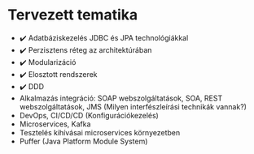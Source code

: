 # Tervezett tematika

* :heavy_check_mark: Adatbáziskezelés JDBC és JPA technológiákkal
* :heavy_check_mark: Perzisztens réteg az architektúrában
* :heavy_check_mark: Modularizáció
* :heavy_check_mark: Elosztott rendszerek
* :heavy_check_mark: DDD
* Alkalmazás integráció: SOAP webszolgáltatások, SOA, REST webszolgáltatások, JMS (Milyen interfészleírási technikák vannak?)
* DevOps, CI/CD/CD (Konfigurációkezelés)
* Microservices, Kafka
* Tesztelés kihívásai microservices környezetben
* Puffer (Java Platform Module System)

